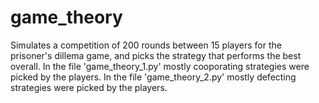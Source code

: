 # game_theory
Simulates a competition of 200 rounds between 15 players for the prisoner's dillema game, and picks the strategy that performs the best overall. 
In the file 'game_theory_1.py' mostly cooporating strategies were picked by the players. 
In the file 'game_theory_2.py' mostly defecting strategies were picked by the players.

